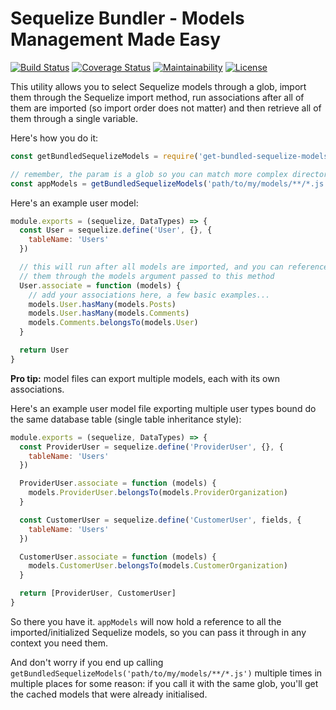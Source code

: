 # Sequelize Bundler - Models Management Made Easy
[![Build Status](https://travis-ci.org/sformisano/sequelize-bundler.svg?branch=master)](https://travis-ci.org/sformisano/sequelize-bundler)
[![Coverage Status](https://coveralls.io/repos/github/sformisano/sequelize-bundler/badge.svg)](https://coveralls.io/github/sformisano/sequelize-bundler)
[![Maintainability](https://api.codeclimate.com/v1/badges/1bf350a80be568015f10/maintainability)](https://codeclimate.com/github/sformisano/sequelize-bundler/maintainability)
[![License](https://img.shields.io/badge/License-BSD%203--Clause-blue.svg)](https://opensource.org/licenses/BSD-3-Clause)

This utility allows you to select Sequelize models through a glob, import them through the Sequelize import method, run associations after all of them are imported (so import order does not matter) and then retrieve all of them through a single variable.

Here's how you do it:

```js
const getBundledSequelizeModels = require('get-bundled-sequelize-models')

// remember, the param is a glob so you can match more complex directory/subdirectory structures
const appModels = getBundledSequelizeModels('path/to/my/models/**/*.js')
```

Here's an example user model:

```js
module.exports = (sequelize, DataTypes) => {
  const User = sequelize.define('User', {}, {
    tableName: 'Users'
  })

  // this will run after all models are imported, and you can reference any of
  // them through the models argument passed to this method
  User.associate = function (models) {
    // add your associations here, a few basic examples...
    models.User.hasMany(models.Posts)
    models.User.hasMany(models.Comments)
    models.Comments.belongsTo(models.User)
  }

  return User
}
```

**Pro tip:** model files can export multiple models, each with its own associations.

Here's an example user model file exporting multiple user types bound do the same
database table (single table inheritance style):

```js
module.exports = (sequelize, DataTypes) => {
  const ProviderUser = sequelize.define('ProviderUser', {}, {
    tableName: 'Users'
  })

  ProviderUser.associate = function (models) {
    models.ProviderUser.belongsTo(models.ProviderOrganization)
  }

  const CustomerUser = sequelize.define('CustomerUser', fields, {
    tableName: 'Users'
  })

  CustomerUser.associate = function (models) {
    models.CustomerUser.belongsTo(models.CustomerOrganization)
  }

  return [ProviderUser, CustomerUser]
}
```

So there you have it. `appModels` will now hold a reference to all the imported/initialized
Sequelize models, so you can pass it through in any context you need them.

And don't worry if you end up calling `getBundledSequelizeModels('path/to/my/models/**/*.js')`
multiple times in multiple places for some reason: if you call it with the same glob,
you'll get the cached models that were already initialised.
